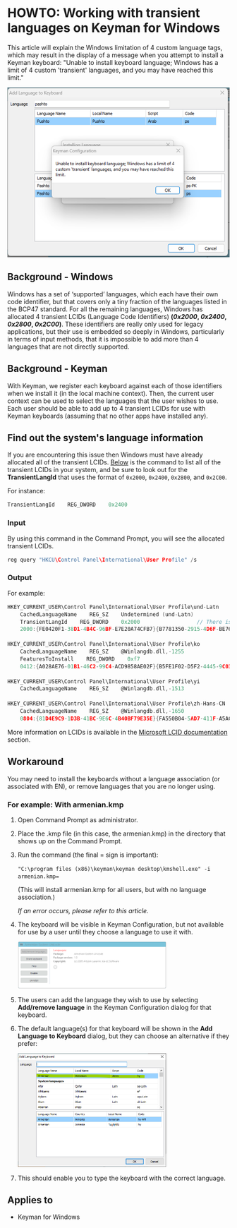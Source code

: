 # HOWTO: Working with transient languages on Keyman for Windows

This article will explain the Windows limitation of 4 custom language tags, which may result in the display of a message when you attempt to install a Keyman keyboard: "Unable to install keyboard language; Windows has a limit of 4 custom 'transient' languages, and you may have reached this limit."

![Add a language to Keyboard's error](./assets/kb0116/add_language_to_keyboard_error.png)

## Background - Windows

Windows has a set of ‘supported’ languages, which each have their own code identifier, but that covers only a tiny fraction of the languages listed in the BCP47 standard. For all the remaining languages, Windows has allocated 4 transient LCIDs (Language Code Identifiers) **(*0x2000*, *0x2400*, *0x2800*, *0x2C00*)**. These identifiers are really only used for legacy applications, but their use is embedded so deeply in Windows, particularly in terms of input methods, that it is impossible to add more than 4 languages that are not directly supported.

## Background - Keyman

With Keyman, we register each keyboard against each of those identifiers when we install it (in the local machine context). Then, the current user context can be used to select the languages that the user wishes to use. Each user should be able to add up to 4 transient LCIDs for use with Keyman keyboards (assuming that no other apps have installed any).

## Find out the system's language information

If you are encountering this issue then Windows must have already allocated all of the transient LCIDs. [Below](#input) is the command to list all of the transient LCIDs in your system, and be sure to look out for the **TransientLangId** that uses the format of `0x2000`, `0x2400`, `0x2800`, and `0x2C00`.

For instance:
```c
TransientLangId    REG_DWORD    0x2400
```

### Input

By using this command in the Command Prompt, you will see the allocated transient LCIDs.
```c
reg query "HKCU\Control Panel\International\User Profile" /s
``` 

### Output

For example:
```c
HKEY_CURRENT_USER\Control Panel\International\User Profile\und-Latn
    CachedLanguageName    REG_SZ    Undetermined (und-Latn)
    TransientLangId    REG_DWORD    0x2000                  // There is one here
    2000:{FE0420F1-38D1-4B4C-96BF-E7E20A74CFB7}{B7781350-2915-4D6F-BE76-B82B25BA4520}    REG_DWORD    0x1

HKEY_CURRENT_USER\Control Panel\International\User Profile\ko
    CachedLanguageName    REG_SZ    @Winlangdb.dll,-1255
    FeaturesToInstall    REG_DWORD    0xf7
    0412:{A028AE76-01B1-46C2-99C4-ACD9858AE02F}{B5FE1F02-D5F2-4445-9C03-C568F23C99A1}    REG_DWORD    0x1

HKEY_CURRENT_USER\Control Panel\International\User Profile\yi
    CachedLanguageName    REG_SZ    @Winlangdb.dll,-1513

HKEY_CURRENT_USER\Control Panel\International\User Profile\zh-Hans-CN
    CachedLanguageName    REG_SZ    @Winlangdb.dll,-1650
    0804:{81D4E9C9-1D3B-41BC-9E6C-4B40BF79E35E}{FA550B04-5AD7-411F-A5AC-CA038EC515D7}    REG_DWORD    0x1
```

More information on LCIDs is available in the [Microsoft LCID documentation](https://learn.microsoft.com/en-us/openspecs/windows_protocols/ms-lcid/70feba9f-294e-491e-b6eb-56532684c37f#published-version) section.

## Workaround
You may need to install the keyboards without a language association (or associated with EN), or remove languages that you are no longer using. 

### For example: With armenian.kmp

1. Open Command Prompt as administrator.

2. Place the .kmp file (in this case, the armenian.kmp) in the directory that shows up on the Command Prompt.

3. Run the command (the final = sign is important):

    `"C:\program files (x86)\keyman\keyman desktop\kmshell.exe" -i armenian.kmp=` 

    (This will install armenian.kmp for all users, but with no language association.)
    
    *If an error occurs, please refer to this article.*

4. The keyboard will be visible in Keyman Configuration, but not available for use by a user until they choose a language to use it with.

    <img src="./assets/kb0116/armenian_keyboard_no_language.png" width="70%" alt="Armernian Keyman keyboard with no language association installed"/>

5. The users can add the language they wish to use by selecting **Add/remove language** in the Keyman Configuration dialog for that keyboard.

6. The default language(s) for that keyboard will be shown in the **Add Language to Keyboard** dialog, but they can choose an alternative if they prefer:

    <img src="./assets/kb0116/armenian_keyboard_add_language_dialog.png" width="70%" alt="Add language to the Armernian Keyman keyboard"/>

7. This should enable you to type the keyboard with the correct language.

## Applies to

* Keyman for Windows 